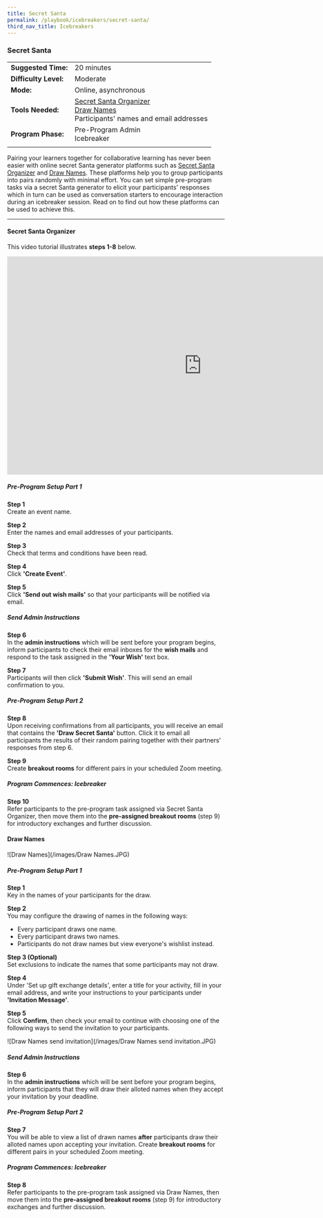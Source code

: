 ```yaml
---
title: Secret Santa
permalink: /playbook/icebreakers/secret-santa/
third_nav_title: Icebreakers
---
```

### Secret Santa 

|                       |                                         |
|-----------------------|-----------------------------------------|
| **Suggested Time:**   | 20 minutes                              |
| **Difficulty Level:** | Moderate                                |
| **Mode:**             | Online, asynchronous                   |
| **Tools Needed:**     | [Secret Santa Organizer](https://www.secretsantaorganizer.com/) <br/> [Draw Names](https://www.drawnames.com/secret-santa-generator?step=3) <br/> Participants' names and email addresses | 
| **Program Phase:**    | Pre-Program Admin <br/> Icebreaker      |
|                       |                                         |

Pairing your learners together for collaborative learning has never been easier with online secret Santa generator platforms such as [Secret Santa Organizer](https://www.secretsantaorganizer.com/) and [Draw Names](https://www.drawnames.com/secret-santa-generator?step=3). These platforms help you to group participants into pairs randomly with minimal effort. You can set simple pre-program tasks via a secret Santa generator to elicit your participants' responses which in turn can be used as conversation starters to encourage interaction during an icebreaker session. Read on to find out how these platforms can be used to achieve this.   

---

#### Secret Santa Organizer  

This video tutorial illustrates **steps 1-8** below.  

<iframe width="900" height="506" src="https://www.youtube.com/embed/MSChDJFSO1k" frameborder="0" allow="accelerometer; autoplay; clipboard-write; encrypted-media; gyroscope; picture-in-picture" allowfullscreen></iframe>    

##### Pre-Program Setup Part 1  

**Step 1**  
Create an event name.  

**Step 2**  
Enter the names and email addresses of your participants.  

**Step 3**  
Check that terms and conditions have been read.  

**Step 4**  
Click **'Create Event'**.  

**Step 5**  
Click **'Send out wish mails'** so that your participants will be notified via email.  

##### Send Admin Instructions   

**Step 6**  
In the **admin instructions** which will be sent before your program begins, inform participants to check their email inboxes for the **wish mails** and respond to the task assigned in the **'Your Wish'** text box.  

**Step 7**  
Participants will then click **'Submit Wish'**. This will send an email confirmation to you.  

##### Pre-Program Setup Part 2  

**Step 8**  
Upon receiving confirmations from all participants, you will receive an email that contains the **'Draw Secret Santa'** button. Click it to email all participants the results of their random pairing together with their partners' responses from step 6.  

**Step 9**  
Create **breakout rooms** for different pairs in your scheduled Zoom meeting.  

##### Program Commences: Icebreaker    

**Step 10**  
Refer participants to the pre-program task assigned via Secret Santa Organizer, then move them into the **pre-assigned breakout rooms** (step 9) for introductory exchanges and further discussion.  
 

#### Draw Names

![Draw Names](/images/Draw Names.JPG)  

##### Pre-Program Setup Part 1  

**Step 1**  
Key in the names of your participants for the draw.  

**Step 2**  
You may configure the drawing of names in the following ways:  
   * Every participant draws one name. 
   * Every participant draws two names. 
   * Participants do not draw names but view everyone's wishlist instead.  
   
**Step 3 (Optional)**  
Set exclusions to indicate the names that some participants may not draw.  

**Step 4**  
Under 'Set up gift exchange details', enter a title for your activity, fill in your email address, and write your instructions to your participants under **'Invitation Message'**.  

**Step 5**  
Click **Confirm**, then check your email to continue with choosing one of the following ways to send the invitation to your participants.  

   ![Draw Names send invitation](/images/Draw Names send invitation.JPG)  

##### Send Admin Instructions   

**Step 6**  
In the **admin instructions** which will be sent before your program begins, inform participants that they will draw their alloted names when they accept your invitation by your deadline.  

##### Pre-Program Setup Part 2  

**Step 7**  
You will be able to view a list of drawn names **after** participants draw their alloted names upon accepting your invitation. Create **breakout rooms** for different pairs in your scheduled Zoom meeting.  

##### Program Commences: Icebreaker    

**Step 8**  
Refer participants to the pre-program task assigned via Draw Names, then move them into the **pre-assigned breakout rooms** (step 9) for introductory exchanges and further discussion.  
